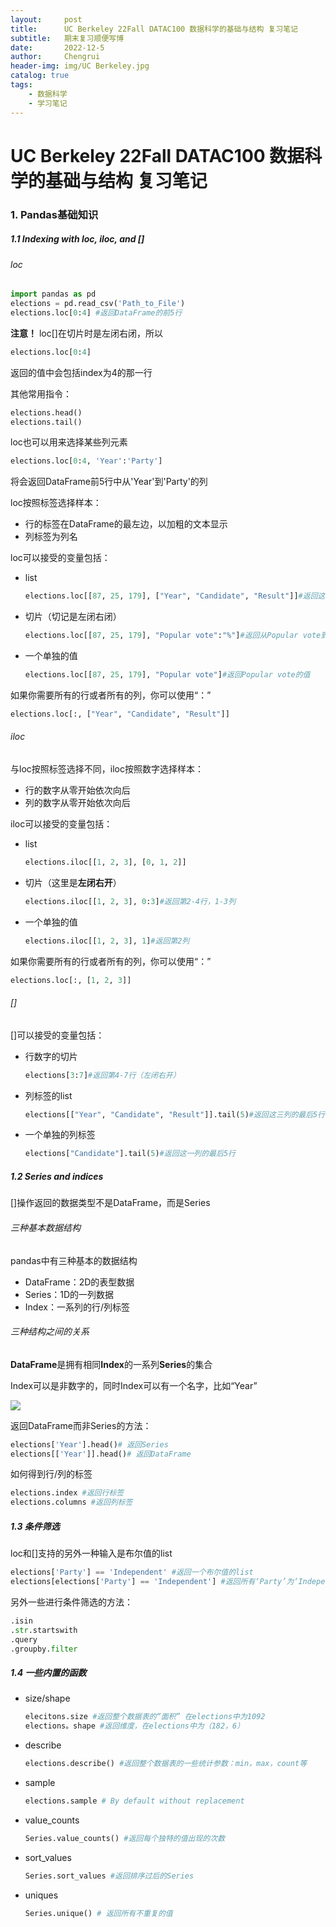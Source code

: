 ```yaml
---
layout:     post
title:      UC Berkeley 22Fall DATAC100 数据科学的基础与结构 复习笔记
subtitle:   期末复习顺便写博
date:       2022-12-5
author:     Chengrui
header-img: img/UC Berkeley.jpg
catalog: true
tags:
    - 数据科学
    - 学习笔记
---
```


# UC Berkeley 22Fall DATAC100 数据科学的基础与结构 复习笔记

### 1. Pandas基础知识

##### 1.1 Indexing with loc, iloc, and []

###### loc

```python
import pandas as pd
elections = pd.read_csv('Path_to_File')
elections.loc[0:4] #返回DataFrame的前5行
```

**注意！** loc[]在切片时是左闭右闭，所以

```python
elections.loc[0:4]
```

返回的值中会包括index为4的那一行

其他常用指令：

```python
elections.head()
elections.tail()
```

loc也可以用来选择某些列元素

```python
elections.loc[0:4, 'Year':'Party']
```

将会返回DataFrame前5行中从'Year'到'Party'的列

loc按照标签选择样本：

- 行的标签在DataFrame的最左边，以加粗的文本显示
- 列标签为列名

loc可以接受的变量包括：

- list

  ```python
  elections.loc[[87, 25, 179], ["Year", "Candidate", "Result"]]#返回这三列的值
  ```

- 切片（切记是左闭右闭）

  ```python
  elections.loc[[87, 25, 179], "Popular vote":"%"]#返回从Popular vote到 % 所有列的值
  ```

- 一个单独的值

  ```python
  elections.loc[[87, 25, 179], "Popular vote"]#返回Popular vote的值
  ```

如果你需要所有的行或者所有的列，你可以使用“：”

```python
elections.loc[:, ["Year", "Candidate", "Result"]]
```

###### iloc

与loc按照标签选择不同，iloc按照数字选择样本：

- 行的数字从零开始依次向后
- 列的数字从零开始依次向后

iloc可以接受的变量包括：

- list

  ```python
  elections.iloc[[1, 2, 3], [0, 1, 2]]
  ```

- 切片（这里是**左闭右开**）

  ```python
  elections.iloc[[1, 2, 3], 0:3]#返回第2-4行，1-3列
  ```

- 一个单独的值

  ```python
  elections.iloc[[1, 2, 3], 1]#返回第2列
  ```

如果你需要所有的行或者所有的列，你可以使用“：”

```python
elections.loc[:, [1, 2, 3]]
```

###### []

[]可以接受的变量包括：

- 行数字的切片

  ```python
  elections[3:7]#返回第4-7行（左闭右开）
  ```

- 列标签的list

  ```python
  elections[["Year", "Candidate", "Result"]].tail(5)#返回这三列的最后5行
  ```

- 一个单独的列标签

  ```python
  elections["Candidate"].tail(5)#返回这一列的最后5行
  ```

##### 1.2 Series and indices

[]操作返回的数据类型不是DataFrame，而是Series

###### 三种基本数据结构

pandas中有三种基本的数据结构

- DataFrame：2D的表型数据
- Series：1D的一列数据
- Index：一系列的行/列标签

###### 三种结构之间的关系

**DataFrame**是拥有相同**Index**的一系列**Series**的集合

Index可以是非数字的，同时Index可以有一个名字，比如“Year”

![](https://tva1.sinaimg.cn/large/008vxvgGgy1h8u6ebc092j31h10tjdml.jpg)

返回DataFrame而非Series的方法：

```python
elections['Year'].head()# 返回Series
elections[['Year']].head()# 返回DataFrame
```

如何得到行/列的标签

```python
elections.index #返回行标签
elections.columns #返回列标签
```

##### 1.3 条件筛选

loc和[]支持的另外一种输入是布尔值的list

```python
elections['Party'] == 'Independent' #返回一个布尔值的list
elections[elections['Party'] == 'Independent'] #返回所有‘Party’为‘Independent’的记录
```

另外一些进行条件筛选的方法：

```python
.isin
.str.startswith
.query
.groupby.filter
```

##### 1.4 一些内置的函数

- size/shape

  ```python
  elecitons.size #返回整个数据表的“面积” 在elections中为1092
  elections。shape #返回维度，在elections中为（182，6）
  ```

- describe

  ```python
  elections.describe() #返回整个数据表的一些统计参数：min，max，count等
  ```

- sample

  ```python
  elections.sample # By default without replacement
  ```

- value_counts

  ```python
  Series.value_counts() #返回每个独特的值出现的次数
  ```

- sort_values

  ```python
  Series.sort_values #返回排序过后的Series
  ```

- uniques

  ```python
  Series.unique() # 返回所有不重复的值
  ```

  